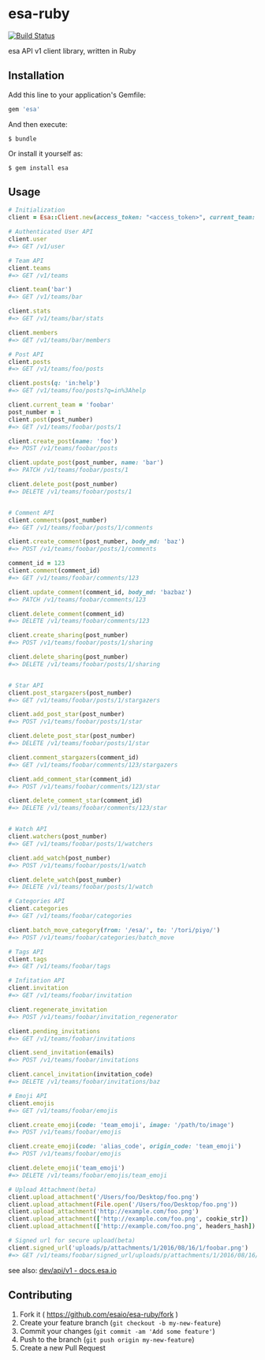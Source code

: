# esa-ruby
[![Build Status](https://travis-ci.org/esaio/esa-ruby.svg)](https://travis-ci.org/esaio/esa-ruby)

esa API v1 client library, written in Ruby

## Installation

Add this line to your application's Gemfile:

```ruby
gem 'esa'
```

And then execute:

    $ bundle

Or install it yourself as:

    $ gem install esa

## Usage

```ruby
# Initialization
client = Esa::Client.new(access_token: "<access_token>", current_team: 'foo')

# Authenticated User API
client.user
#=> GET /v1/user

# Team API
client.teams
#=> GET /v1/teams

client.team('bar')
#=> GET /v1/teams/bar

client.stats
#=> GET /v1/teams/bar/stats

client.members
#=> GET /v1/teams/bar/members

# Post API
client.posts
#=> GET /v1/teams/foo/posts

client.posts(q: 'in:help')
#=> GET /v1/teams/foo/posts?q=in%3Ahelp

client.current_team = 'foobar'
post_number = 1
client.post(post_number)
#=> GET /v1/teams/foobar/posts/1

client.create_post(name: 'foo')
#=> POST /v1/teams/foobar/posts

client.update_post(post_number, name: 'bar')
#=> PATCH /v1/teams/foobar/posts/1

client.delete_post(post_number)
#=> DELETE /v1/teams/foobar/posts/1


# Comment API
client.comments(post_number)
#=> GET /v1/teams/foobar/posts/1/comments

client.create_comment(post_number, body_md: 'baz')
#=> POST /v1/teams/foobar/posts/1/comments

comment_id = 123
client.comment(comment_id)
#=> GET /v1/teams/foobar/comments/123

client.update_comment(comment_id, body_md: 'bazbaz')
#=> PATCH /v1/teams/foobar/comments/123

client.delete_comment(comment_id)
#=> DELETE /v1/teams/foobar/comments/123

client.create_sharing(post_number)
#=> POST /v1/teams/foobar/posts/1/sharing

client.delete_sharing(post_number)
#=> DELETE /v1/teams/foobar/posts/1/sharing


# Star API
client.post_stargazers(post_number)
#=> GET /v1/teams/foobar/posts/1/stargazers

client.add_post_star(post_number)
#=> POST /v1/teams/foobar/posts/1/star

client.delete_post_star(post_number)
#=> DELETE /v1/teams/foobar/posts/1/star

client.comment_stargazers(comment_id)
#=> GET /v1/teams/foobar/comments/123/stargazers

client.add_comment_star(comment_id)
#=> POST /v1/teams/foobar/comments/123/star

client.delete_comment_star(comment_id)
#=> DELETE /v1/teams/foobar/comments/123/star


# Watch API
client.watchers(post_number)
#=> GET /v1/teams/foobar/posts/1/watchers

client.add_watch(post_number)
#=> POST /v1/teams/foobar/posts/1/watch

client.delete_watch(post_number)
#=> DELETE /v1/teams/foobar/posts/1/watch

# Categories API
client.categories
#=> GET /v1/teams/foobar/categories

client.batch_move_category(from: '/esa/', to: '/tori/piyo/')
#=> POST /v1/teams/foobar/categories/batch_move

# Tags API
client.tags
#=> GET /v1/teams/foobar/tags

# Infitation API
client.invitation
#=> GET /v1/teams/foobar/invitation

client.regenerate_invitation
#=> POST /v1/teams/foobar/invitation_regenerator

client.pending_invitations
#=> GET /v1/teams/foobar/invitations

client.send_invitation(emails)
#=> POST /v1/teams/foobar/invitations

client.cancel_invitation(invitation_code)
#=> DELETE /v1/teams/foobar/invitations/baz

# Emoji API
client.emojis
#=> GET /v1/teams/foobar/emojis

client.create_emoji(code: 'team_emoji', image: '/path/to/image')
#=> POST /v1/teams/foobar/emojis

client.create_emoji(code: 'alias_code', origin_code: 'team_emoji')
#=> POST /v1/teams/foobar/emojis

client.delete_emoji('team_emoji')
#=> DELETE /v1/teams/foobar/emojis/team_emoji

# Upload Attachment(beta)
client.upload_attachment('/Users/foo/Desktop/foo.png')                 # Path
client.upload_attachment(File.open('/Users/foo/Desktop/foo.png'))      # File
client.upload_attachment('http://example.com/foo.png')                 # Remote URL
client.upload_attachment(['http://example.com/foo.png', cookie_str])   # Remote URL + Cookie
client.upload_attachment(['http://example.com/foo.png', headers_hash]) # Remote URL + Headers

# Signed url for secure upload(beta)
client.signed_url('uploads/p/attachments/1/2016/08/16/1/foobar.png')
#=> GET /v1/teams/foobar/signed_url/uploads/p/attachments/1/2016/08/16/1/foobar.png
```


see also: [dev/api/v1 - docs.esa.io](https://docs.esa.io/posts/102)

## Contributing

1. Fork it ( https://github.com/esaio/esa-ruby/fork )
2. Create your feature branch (`git checkout -b my-new-feature`)
3. Commit your changes (`git commit -am 'Add some feature'`)
4. Push to the branch (`git push origin my-new-feature`)
5. Create a new Pull Request

